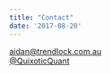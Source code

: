 ```yaml
---
title: "Contact"
date: '2017-08-20'
---
```


[aidan@trendlock.com.au](mailto:aidan@trendlock.com.au)
<br>
[@QuixoticQuant](https://twitter.com/QuixoticQuant/)
